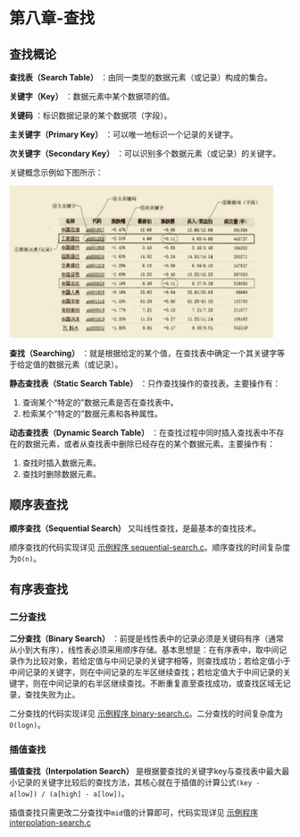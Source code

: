 # 第八章-查找

## 查找概论

**查找表（Search Table）** ：由同一类型的数据元素（或记录）构成的集合。

**关键字（Key）** ：数据元素中某个数据项的值。

**关键码** ：标识数据记录的某个数据项（字段）。

**主关键字（Primary Key）** ：可以唯一地标识一个记录的关键字。

**次关键字（Secondary Key）** ：可以识别多个数据元素（或记录）的关键字。

关键概念示例如下图所示：

![关键概念](https://github.com/logan70/Data-Structures-and-Algorithms/blob/master/%E5%A4%A7%E8%AF%9D%E6%95%B0%E6%8D%AE%E7%BB%93%E6%9E%84/%E7%AC%AC%E5%85%AB%E7%AB%A0-%E6%9F%A5%E6%89%BE/images/1-concepts.png?raw=true)

**查找（Searching）** ：就是根据给定的某个值，在查找表中确定一个其关键字等于给定值的数据元素（或记录）。

**静态查找表（Static Search Table）** ：只作查找操作的查找表。主要操作有：

1. 查询某个“特定的”数据元素是否在查找表中。
2. 检索某个“特定的”数据元素和各种属性。

**动态查找表（Dynamic Search Table）** ：在查找过程中同时插入查找表中不存在的数据元素，或者从查找表中删除已经存在的某个数据元素。主要操作有：

1. 查找时插入数据元素。
2. 查找时删除数据元素。

## 顺序表查找

**顺序查找（Sequential Search）** 又叫线性查找，是最基本的查找技术。

顺序查找的代码实现详见 [示例程序 sequential-search.c](https://github.com/logan70/Data-Structures-and-Algorithms/blob/master/%E5%A4%A7%E8%AF%9D%E6%95%B0%E6%8D%AE%E7%BB%93%E6%9E%84/%E7%AC%AC%E5%85%AB%E7%AB%A0-%E6%9F%A5%E6%89%BE/example/8.1-sequential-search.c)。顺序查找的时间复杂度为`O(n)`。

## 有序表查找

### 二分查找

**二分查找（Binary Search）** ：前提是线性表中的记录必须是关键码有序（通常从小到大有序），线性表必须采用顺序存储。基本思想是：在有序表中，取中间记录作为比较对象，若给定值与中间记录的关键字相等，则查找成功；若给定值小于中间记录的关键字，则在中间记录的左半区继续查找；若给定值大于中间记录的关键字，则在中间记录的右半区继续查找。不断重复直至查找成功，或查找区域无记录，查找失败为止。

二分查找的代码实现详见 [示例程序 binary-search.c](https://github.com/logan70/Data-Structures-and-Algorithms/blob/master/%E5%A4%A7%E8%AF%9D%E6%95%B0%E6%8D%AE%E7%BB%93%E6%9E%84/%E7%AC%AC%E5%85%AB%E7%AB%A0-%E6%9F%A5%E6%89%BE/example/8.2-binary-search.c)。二分查找的时间复杂度为`O(logn)`。

### 插值查找

**插值查找（Interpolation Search）** 是根据要查找的关键字key与查找表中最大最小记录的关键字比较后的查找方法，其核心就在于插值的计算公式`(key - a[low]) / (a[high] - a[low])`。

插值查找只需更改二分查找中`mid`值的计算即可，代码实现详见 [示例程序 interpolation-search.c](https://github.com/logan70/Data-Structures-and-Algorithms/blob/master/%E5%A4%A7%E8%AF%9D%E6%95%B0%E6%8D%AE%E7%BB%93%E6%9E%84/%E7%AC%AC%E5%85%AB%E7%AB%A0-%E6%9F%A5%E6%89%BE/example/8.3-interpolation-search.c)
